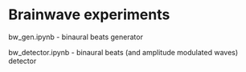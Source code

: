 # Brainwave experiments
bw_gen.ipynb - binaural beats generator

bw_detector.ipynb - binaural beats (and amplitude modulated waves) detector
